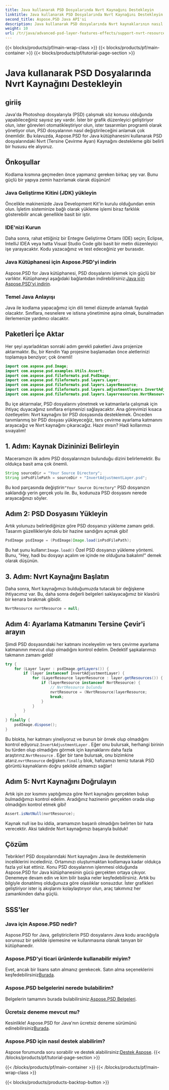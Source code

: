 ```yaml
---
title: Java kullanarak PSD Dosyalarında Nvrt Kaynağını Destekleyin
linktitle: Java kullanarak PSD Dosyalarında Nvrt Kaynağını Destekleyin
second_title: Aspose.PSD Java API'si
description: Java kullanarak PSD dosyalarında Nvrt kaynaklarının nasıl destekleneceğini keşfedin. Aspose.PSD ile dosyaları yüklemeyi ve değerli kaynakları zahmetsizce çıkarmayı öğrenin.
weight: 10
url: /tr/java/advanced-psd-layer-features-effects/support-nvrt-resource-psd-files/
---
```


{{< blocks/products/pf/main-wrap-class >}}
{{< blocks/products/pf/main-container >}}
{{< blocks/products/pf/tutorial-page-section >}}

# Java kullanarak PSD Dosyalarında Nvrt Kaynağını Destekleyin

## giriiş
Java'da Photoshop dosyalarıyla (PSD) çalışmak söz konusu olduğunda yapabileceğiniz sayısız şey vardır. İster bir grafik düzenleyici geliştiriyor olun, ister görevleri otomatikleştiriyor olun, ister tasarımları programlı olarak yönetiyor olun, PSD dosyalarının nasıl değiştirileceğini anlamak çok önemlidir. Bu kılavuzda, Aspose.PSD for Java kütüphanesini kullanarak PSD dosyalarındaki Nvrt (Tersine Çevirme Ayarı) Kaynağını destekleme gibi belirli bir hususu ele alıyoruz.
## Önkoşullar
Kodlama kısmına geçmeden önce yapmanız gereken birkaç şey var. Bunu güçlü bir yapıya zemin hazırlamak olarak düşünün!
### Java Geliştirme Kitini (JDK) yükleyin
Öncelikle makinenizde Java Development Kit'in kurulu olduğundan emin olun. İşletim sisteminize bağlı olarak yükleme işlemi biraz farklılık gösterebilir ancak genellikle basit bir iştir. 
### IDE'nizi Kurun
Daha sonra, rahat ettiğiniz bir Entegre Geliştirme Ortamı (IDE) seçin; Eclipse, IntelliJ IDEA veya hatta Visual Studio Code gibi basit bir metin düzenleyici işe yarayacaktır. Kodu yazacağınız ve test edeceğiniz yer burasıdır.
### Java Kütüphanesi için Aspose.PSD'yi indirin
 Aspose.PSD for Java kütüphanesi, PSD dosyalarını işlemek için güçlü bir varlıktır. Kütüphaneyi aşağıdaki bağlantıdan indirebilirsiniz:[Java için Aspose.PSD'yi indirin](https://releases.aspose.com/psd/java/).
### Temel Java Anlayışı
Java ile kodlama yapacağımız için dili temel düzeyde anlamak faydalı olacaktır. Sınıflara, nesnelere ve istisna yönetimine aşina olmak, bunalmadan ilerlemenize yardımcı olacaktır.
## Paketleri İçe Aktar
Her şeyi ayarladıktan sonraki adım gerekli paketleri Java projenize aktarmaktır. Bu, bir Kendin Yap projesine başlamadan önce aletlerinizi toplamaya benziyor; çok önemli!
```java
import com.aspose.psd.Image;
import com.aspose.psd.examples.Utils.Assert;
import com.aspose.psd.fileformats.psd.PsdImage;
import com.aspose.psd.fileformats.psd.layers.Layer;
import com.aspose.psd.fileformats.psd.layers.LayerResource;
import com.aspose.psd.fileformats.psd.layers.adjustmentlayers.InvertAdjustmentLayer;
import com.aspose.psd.fileformats.psd.layers.layerresources.NvrtResource;
```
Bu içe aktarmalar, PSD dosyalarını yönetmek ve katmanlarla çalışmak için ihtiyaç duyacağınız sınıflara erişmenizi sağlayacaktır.
Ana görevimizi kısaca özetleyelim: Nvrt kaynağını bir PSD dosyasında desteklemek. Önceden tanımlanmış bir PSD dosyası yükleyeceğiz, ters çevirme ayarlama katmanını arayacağız ve Nvrt kaynağını çıkaracağız. Hazır mısın? Hadi kollarımızı sıvayalım!
## 1. Adım: Kaynak Dizininizi Belirleyin
Maceramızın ilk adımı PSD dosyalarınızın bulunduğu dizini belirlemektir. Bu oldukça basit ama çok önemli.
```java
String sourceDir = "Your Source Directory";
String inPsdFilePath = sourceDir + "InvertAdjustmentLayer.psd";
```
 Bu kod parçasında değiştirin`"Your Source Directory"` PSD dosyanızın saklandığı yerin gerçek yolu ile. Bu, kodunuza PSD dosyasını nerede arayacağınızı söyler.
## Adım 2: PSD Dosyasını Yükleyin
Artık yolunuzu belirlediğinize göre PSD dosyanızı yükleme zamanı geldi. Tasarım güzellikleriyle dolu bir hazine sandığını açmak gibi!
```java
PsdImage psdImage = (PsdImage)Image.load(inPsdFilePath);
```
Bu hat şunu kullanır:`Image.load()` Özel PSD dosyanızı yükleme yöntemi. Bunu, "Hey, hadi bu dosyayı açalım ve içinde ne olduğuna bakalım!" demek olarak düşünün.
## 3. Adım: Nvrt Kaynağını Başlatın
Daha sonra, Nvrt kaynağımızı bulduğumuzda tutacak bir değişkene ihtiyacımız var. Bu, daha sonra değerli belgeleri saklayacağımız bir klasörü bir kenara bırakmak gibidir.
```java
NvrtResource nvrtResource = null;
```
## Adım 4: Ayarlama Katmanını Tersine Çevir'i arayın
Şimdi PSD dosyasındaki her katmanı inceleyelim ve ters çevirme ayarlama katmanının mevcut olup olmadığını kontrol edelim. Dedektif şapkalarımızı takmanın zamanı geldi!
```java
try {
    for (Layer layer : psdImage.getLayers()) {
        if (layer instanceof InvertAdjustmentLayer) {
            for (LayerResource layerResource : layer.getResources()) {
                if (layerResource instanceof NvrtResource) {
                    // NvrtResource bulundu
                    nvrtResource = (NvrtResource)layerResource;
                    break;
                }
            }
        }
    }
} finally {
    psdImage.dispose();
}
```
 Bu blokta, her katmanı yineliyoruz ve bunun bir örnek olup olmadığını kontrol ediyoruz.`InvertAdjustmentLayer` . Eğer onu bulursak, herhangi birinin bu türden olup olmadığını görmek için kaynaklarını daha fazla araştırırız.`NvrtResource` . Eğer bir tane bulursak, onu bizimkine atarız.`nvrtResource` değişken.`finally` blok, hafızamızı temiz tutarak PSD görüntü kaynaklarını doğru şekilde atmamızı sağlar!
## Adım 5: Nvrt Kaynağını Doğrulayın
Artık işin zor kısmını yaptığımıza göre Nvrt kaynağını gerçekten bulup bulmadığımızı kontrol edelim. Aradığınız hazinenin gerçekten orada olup olmadığını kontrol etmek gibi!
```java
Assert.isNotNull(nvrtResource);
```
Kaynak null ise bu iddia, aramamızın başarılı olmadığını belirten bir hata verecektir. Aksi takdirde Nvrt kaynağımızı başarıyla bulduk!
## Çözüm
Tebrikler! PSD dosyalarındaki Nvrt kaynağını Java ile desteklemenin inceliklerini incelediniz. Ortamınızı oluşturmaktan kodlamaya kadar oldukça fazla yol kat ettiniz. Konu PSD dosyalarının işlenmesi olduğunda Aspose.PSD for Java kütüphanesinin gücü gerçekten ortaya çıkıyor. Denemeye devam edin ve kim bilir başka neler keşfedebilirsiniz.
Artık bu bilgiyle donatılmış olduğunuza göre olasılıklar sonsuzdur. İster grafikleri geliştiriyor ister iş akışlarını kolaylaştırıyor olun, araç takımınız her zamankinden daha güçlü.
## SSS'ler
### Java için Aspose.PSD nedir?
Aspose.PSD for Java, geliştiricilerin PSD dosyalarını Java kodu aracılığıyla sorunsuz bir şekilde işlemesine ve kullanmasına olanak tanıyan bir kütüphanedir.
### Aspose.PSD'yi ticari ürünlerde kullanabilir miyim?
 Evet, ancak bir lisans satın almanız gerekecek. Satın alma seçeneklerini keşfedebilirsiniz[Burada](https://purchase.aspose.com/buy).
### Aspose.PSD belgelerini nerede bulabilirim?
 Belgelerin tamamını burada bulabilirsiniz:[Aspose.PSD Belgeleri](https://reference.aspose.com/psd/java/).
### Ücretsiz deneme mevcut mu?
 Kesinlikle! Aspose.PSD for Java'nın ücretsiz deneme sürümünü edinebilirsiniz[Burada](https://releases.aspose.com/).
### Aspose.PSD için nasıl destek alabilirim?
 Aspose forumunda soru sorabilir ve destek alabilirsiniz:[Destek Aspose](https://forum.aspose.com/c/psd/34).
{{< /blocks/products/pf/tutorial-page-section >}}

{{< /blocks/products/pf/main-container >}}
{{< /blocks/products/pf/main-wrap-class >}}

{{< blocks/products/products-backtop-button >}}

